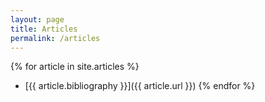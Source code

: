 ```yaml
---
layout: page
title: Articles
permalink: /articles
---
```


{% for article in site.articles %}
- [{{ article.bibliography }}]({{ article.url }})
{% endfor %}
